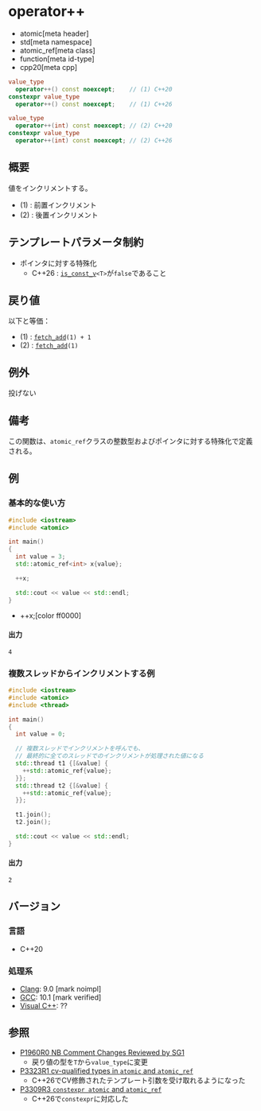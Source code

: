 # operator++
* atomic[meta header]
* std[meta namespace]
* atomic_ref[meta class]
* function[meta id-type]
* cpp20[meta cpp]

```cpp
value_type
  operator++() const noexcept;    // (1) C++20
constexpr value_type
  operator++() const noexcept;    // (1) C++26

value_type
  operator++(int) const noexcept; // (2) C++20
constexpr value_type
  operator++(int) const noexcept; // (2) C++26
```

## 概要
値をインクリメントする。

- (1) : 前置インクリメント
- (2) : 後置インクリメント


## テンプレートパラメータ制約
- ポインタに対する特殊化
    - C++26 : [`is_const_v`](/reference/type_traits/is_const.md)`<T>`が`false`であること


## 戻り値
以下と等価：

- (1) : [`fetch_add`](fetch_add.md)`(1) + 1`
- (2) : [`fetch_add`](fetch_add.md)`(1)`


## 例外
投げない


## 備考
この関数は、`atomic_ref`クラスの整数型およびポインタに対する特殊化で定義される。


## 例
### 基本的な使い方
```cpp example
#include <iostream>
#include <atomic>

int main()
{
  int value = 3;
  std::atomic_ref<int> x{value};

  ++x;

  std::cout << value << std::endl;
}
```
* ++x;[color ff0000]


#### 出力
```
4
```

### 複数スレッドからインクリメントする例
```cpp example
#include <iostream>
#include <atomic>
#include <thread>

int main()
{
  int value = 0;

  // 複数スレッドでインクリメントを呼んでも、
  // 最終的に全てのスレッドでのインクリメントが処理された値になる
  std::thread t1 {[&value] {
    ++std::atomic_ref{value};
  }};
  std::thread t2 {[&value] {
    ++std::atomic_ref{value};
  }};

  t1.join();
  t2.join();

  std::cout << value << std::endl;
}
```

#### 出力
```
2
```


## バージョン
### 言語
- C++20

### 処理系
- [Clang](/implementation.md#clang): 9.0 [mark noimpl]
- [GCC](/implementation.md#gcc): 10.1 [mark verified]
- [Visual C++](/implementation.md#visual_cpp): ??


## 参照
- [P1960R0 NB Comment Changes Reviewed by SG1](http://www.open-std.org/jtc1/sc22/wg21/docs/papers/2019/p1960r0.html)
    - 戻り値の型を`T`から`value_type`に変更
- [P3323R1 cv-qualified types in `atomic` and `atomic_ref`](https://open-std.org/jtc1/sc22/wg21/docs/papers/2024/p3323r1.html)
    - C++26でCV修飾されたテンプレート引数を受け取れるようになった
- [P3309R3 `constexpr atomic` and `atomic_ref`](https://open-std.org/jtc1/sc22/wg21/docs/papers/2024/p3309r3.html)
    - C++26で`constexpr`に対応した
